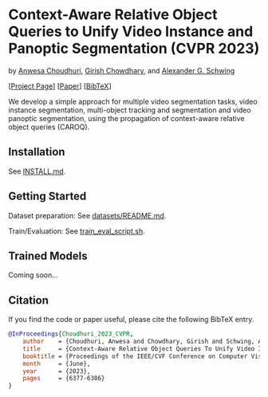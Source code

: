 # Context-Aware Relative Object Queries to Unify Video Instance and Panoptic Segmentation (CVPR 2023)
by [Anwesa Choudhuri](https://ece.illinois.edu/about/directory/grad-students/anwesac2/), [Girish Chowdhary](https://ece.illinois.edu/about/directory/faculty/girishc/), and [Alexander G. Schwing](http://www.alexander-schwing.de/)


[[Project Page](https://anwesachoudhuri.github.io/ContextAwareRelativeObjectQueries/)] [[Paper](https://openaccess.thecvf.com/content/CVPR2023/papers/Choudhuri_Context-Aware_Relative_Object_Queries_To_Unify_Video_Instance_and_Panoptic_CVPR_2023_paper.pdf)] [[BibTeX](https://anwesachoudhuri.github.io/ContextAwareRelativeObjectQueries/bib.txt)]

We develop a simple approach for multiple video segmentation tasks, video instance segmentation, multi-object tracking and segmentation and video panoptic segmentation, using the propagation of context-aware relative object queries (CAROQ).


## Installation

See [INSTALL.md](https://github.com/AnwesaChoudhuri/CAROQ/blob/master/INSTALL.md).


## Getting Started

Dataset preparation: See [datasets/README.md](https://github.com/AnwesaChoudhuri/CAROQ/blob/master/datasets/README.md).

Train/Evaluation: See [train_eval_script.sh](https://github.com/AnwesaChoudhuri/CAROQ/blob/master/train_eval_script.sh).


## Trained Models

Coming soon...


## Citation

If you find the code or paper useful, please cite the following BibTeX entry.

```BibTeX
@InProceedings{Choudhuri_2023_CVPR,
    author    = {Choudhuri, Anwesa and Chowdhary, Girish and Schwing, Alexander G.},
    title     = {Context-Aware Relative Object Queries To Unify Video Instance and Panoptic Segmentation},
    booktitle = {Proceedings of the IEEE/CVF Conference on Computer Vision and Pattern Recognition (CVPR)},
    month     = {June},
    year      = {2023},
    pages     = {6377-6386}
}
```



